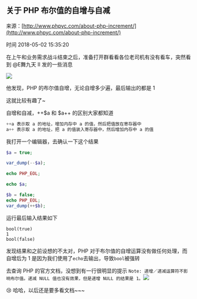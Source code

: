 ## 关于 PHP 布尔值的自增与自减

来源：[http://www.phpyc.com/about-php-increment/](http://www.phpyc.com/about-php-increment/)

时间 2018-05-02 15:35:20

 
在上午和业务需求战斗结束之后，准备打开群看看各位老司机有没有看车，突然看到 @E舞九天 II 发的一些消息
 
![][0]
 
他发现，PHP 的布尔值自增，无论自增多少遍，最后输出的都是 1
 
这就比较有趣了~
 
自增和自减，++$a 和 $a++ 的区别大家都知道
 
```php
++a 表示取 a 的地址，增加内存中 a 的值，然后把值放在寄存器中
a++ 表示取 a 的地址，把 a 的值装入寄存器中，然后增加内存中 a 的值
```
 
我打开一个编辑器，去确认一下这个结果
 
```php
$a = true;

var_dump(--$a);

echo PHP_EOL;

echo $a;

$b = false;
echo PHP_EOL;
var_dump(++$b);
```
 
运行最后输入结果如下
 
```
bool(true)
1
bool(false)
```
 
发现结果和之前设想的不太对，PHP 对于布尔值的自增运算没有做任何处理，而自增后为 1 是因为我们使用了`echo`去输出，导致`bool`被强转
 
去查询 PHP 的官方文档，没想到有一行很明显的提示
 `Note: 递增／递减运算符不影响布尔值。递减 NULL 值也没有效果，但是递增 NULL 的结果是 1。`![][1]
 
:cry: 哈哈，以后还是要多看文档~~~
 


[0]: ../img/jaqiiyF.png 
[1]: ../img/uIjMniE.png 